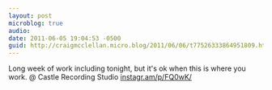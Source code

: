 ```yaml
---
layout: post
microblog: true
audio: 
date: 2011-06-05 19:04:53 -0500
guid: http://craigmcclellan.micro.blog/2011/06/06/t77526333864951809.html
---
```

Long week of work including tonight, but it's ok when this is where you work.   @ Castle Recording Studio [instagr.am/p/FQ0wK/](http://instagr.am/p/FQ0wK/)
